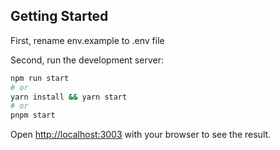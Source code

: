 ## Getting Started

First, rename env.example to .env file

Second, run the development server:

```bash
npm run start
# or
yarn install && yarn start
# or
pnpm start
```

Open [http://localhost:3003](http://localhost:3003) with your browser to see the result.

